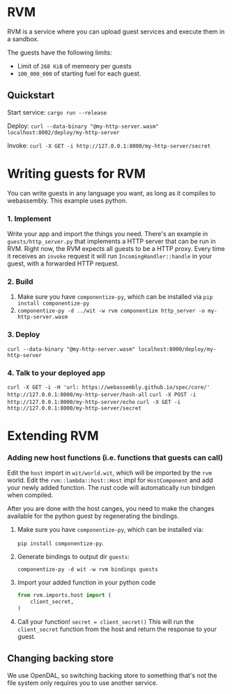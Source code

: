 # RVM
RVM is a service where you can upload guest services and execute them in a sandbox.

The guests have the following limits:
* Limit of `268 KiB` of memeory per guests
* `100_000_000` of starting fuel for each guest.

## Quickstart

Start service: `cargo run --release`

Deploy: `curl --data-binary "@my-http-server.wasm" localhost:8002/deploy/my-http-server`

Invoke: `curl -X GET -i http://127.0.0.1:8000/my-http-server/secret`

# Writing guests for RVM
You can write guests in any language you want, as long as it compiles to webassembly.
This example uses python.

### 1. Implement

Write your app and import the things you need.
There's an example in `guests/http_server.py` that implements a HTTP server that can be run in RVM.
Right now, the RVM expects all guests to be a HTTP proxy.
Every time it receives an `invoke` request it will run `IncomingHandler::handle` in your guest, with a forwarded HTTP request.

### 2. Build
1. Make sure you have `componentize-py`, which can be installed via `pip install componentize-py`
2. `componentize-py -d ../wit -w rvm componentize http_server -o my-http-server.wasm`

### 3. Deploy
`curl --data-binary "@my-http-server.wasm" localhost:8000/deploy/my-http-server` 

### 4. Talk to your deployed app

`curl -X GET -i -H 'url: https://webassembly.github.io/spec/core/' http://127.0.0.1:8000/my-http-server/hash-all`
`curl -X POST -i http://127.0.0.1:8000/my-http-server/echo`
`curl -X GET -i http://127.0.0.1:8000/my-http-server/secret`

# Extending RVM

### Adding new host functions (i.e. functions that guests can call)
Edit the `host` import in `wit/world.wit`, which will be imported by the `rvm` world.
Edit the `rvm::lambda::host::Host` impl for `HostComponent` and add your newly added function.
The rust code will automatically run bindgen when compiled.

After you are done with the host canges, you need to make the changes available for the python guest by regenerating the bindings.
 1. Make sure you have `componentize-py`, which can be installed via:
    
     `pip install componentize-py`.
 2. Generate bindings to output dir `guests`:

    `componentize-py -d wit -w rvm bindings guests`
 3. Import your added function in your python code
    ```python
    from rvm.imports.host import (
        client_secret,
    )
    ```
4. Call your function! `secret = client_secret()`
   This will run the `client_secret` function from the host and return the response to your guest.

## Changing backing store
We use OpenDAL, so switching backing store to something that's not the file system only requires you to use another service.
